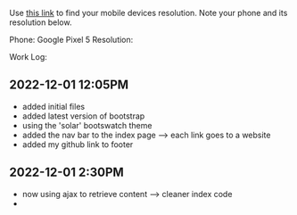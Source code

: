 Use [this link](https://www.webmobilefirst.com/en/devices/) to find your mobile devices resolution. Note your phone and its resolution below.

Phone:  Google Pixel 5
Resolution: 




Work Log: 

2022-12-01  12:05PM
-------------------
- added initial files
- added latest version of bootstrap
- using the 'solar' bootswatch theme
- added the nav bar to the index page --> each link goes to a website 
- added my github link to footer


2022-12-01  2:30PM
-------------------
- now using ajax to retrieve content --> cleaner index code
- 